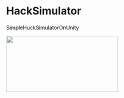 # HackSimulator
SimpleHuckSimulatorOnUnity


<img src = "https://user-images.githubusercontent.com/31312961/38193663-cf660632-367b-11e8-8bfd-f4ad1db25934.gif" width="300" height="150">

